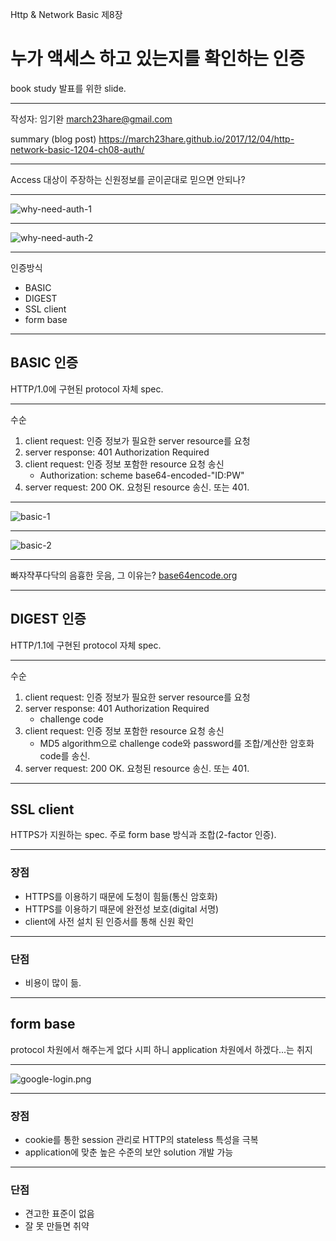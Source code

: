 Http & Network Basic 제8장
# 누가 액세스 하고 있는지를 확인하는 인증
book study 발표를 위한 slide.

---

작성자: 임기완 march23hare@gmail.com

summary (blog post)
https://march23hare.github.io/2017/12/04/http-network-basic-1204-ch08-auth/

---

Access 대상이 주장하는 신원정보를
곧이곧대로 믿으면 안되나?

---

![why-need-auth-1](img/why-need-auth-1.png)

---

![why-need-auth-2](img/why-need-auth-2.png)

---

인증방식
- BASIC
- DIGEST
- SSL client
- form base

---

## BASIC 인증

HTTP/1.0에 구현된 protocol 자체 spec.

---

수순
1. client request: 인증 정보가 필요한 server resource를 요청
2. server response: 401 Authorization Required
3. client request: 인증 정보 포함한 resource 요청 송신
	- Authorization: scheme base64-encoded-"ID:PW"
4. server request: 200 OK. 요청된 resource 송신. 또는 401.

---

![basic-1](img/basic-1.png)

---

![basic-2](img/basic-2.png)

---

빠쟈쟉푸다닥의 음흉한 웃음, 그 이유는?
[base64encode.org](https://www.base64encode.org)

---

## DIGEST 인증

HTTP/1.1에 구현된 protocol 자체 spec.

---

수순
1. client request: 인증 정보가 필요한 server resource를 요청
2. server response: 401 Authorization Required
	- challenge code
3. client request: 인증 정보 포함한 resource 요청 송신
	- MD5 algorithm으로 challenge code와 password를 조합/계산한 암호화 code를 송신.
4. server request: 200 OK. 요청된 resource 송신. 또는 401.

---

## SSL client

HTTPS가 지원하는 spec.
주로 form base 방식과 조합(2-factor 인증).

---

### 장점
- HTTPS를 이용하기 때문에 도청이 힘듦(통신 암호화)
- HTTPS를 이용하기 때문에 완전성 보호(digital 서명)
- client에 사전 설치 된 인증서를 통해 신원 확인

---

### 단점
- 비용이 많이 듦.

---

## form base

protocol 차원에서 해주는게 없다 시피 하니 
application 차원에서 하겠다...는 취지

---

![google-login.png](img/google-login.png)

---

### 장점

- cookie를 통한 session 관리로 HTTP의 stateless 특성을 극복
- application에 맞춘 높은 수준의 보안 solution 개발 가능

---

### 단점

- 견고한 표준이 없음
- 잘 못 만들면 취약